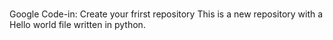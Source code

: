 # 
Google Code-in: Create your frirst repository
This is a new repository with a Hello world file written in python.
